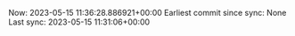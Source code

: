Now: 2023-05-15 11:36:28.886921+00:00 Earliest commit since sync: None Last sync: 2023-05-15 11:31:06+00:00
